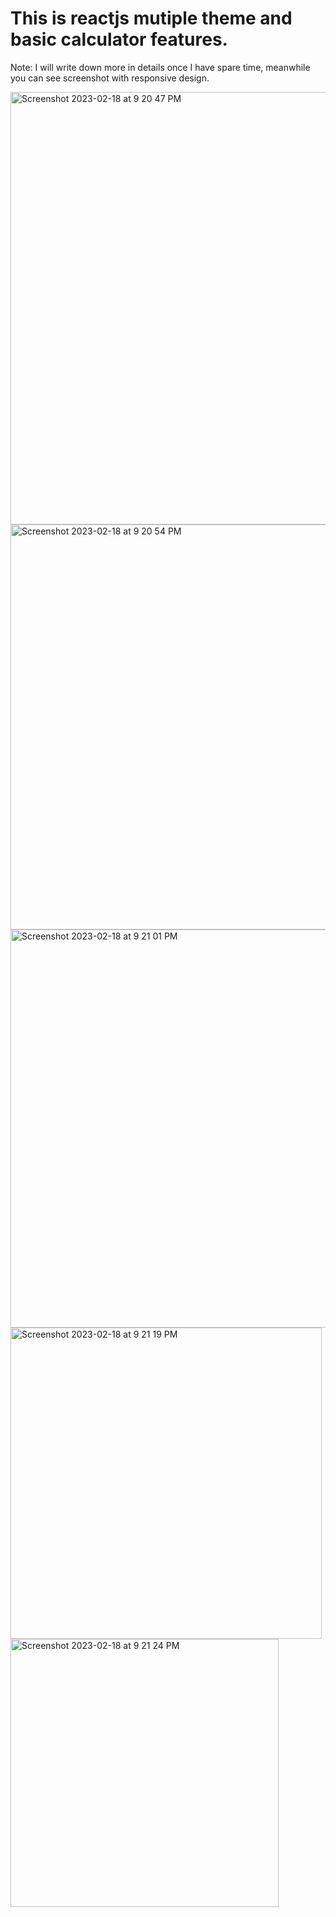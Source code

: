 # This is reactjs mutiple theme and basic calculator features.


Note: I will write down more in details once I have spare time, meanwhile you can see screenshot with responsive design.





<img width="692" alt="Screenshot 2023-02-18 at 9 20 47 PM" src="https://user-images.githubusercontent.com/5979711/219875397-3cdc3abf-1150-417d-9185-cca88567eb60.png">
<img width="648" alt="Screenshot 2023-02-18 at 9 20 54 PM" src="https://user-images.githubusercontent.com/5979711/219875401-ad077b85-d9b7-4e2a-a433-3338da44db1b.png">
<img width="637" alt="Screenshot 2023-02-18 at 9 21 01 PM" src="https://user-images.githubusercontent.com/5979711/219875402-66ca862a-bbeb-4e5b-b00b-d7a8c9cf91e7.png">
<img width="498" alt="Screenshot 2023-02-18 at 9 21 19 PM" src="https://user-images.githubusercontent.com/5979711/219875403-6294fa53-4c8d-474f-af0b-b42fdbc46b0f.png">
<img width="429" alt="Screenshot 2023-02-18 at 9 21 24 PM" src="https://user-images.githubusercontent.com/5979711/219875404-8c74d57e-bb9e-4a1c-9588-bd4c7fd7b46a.png">
